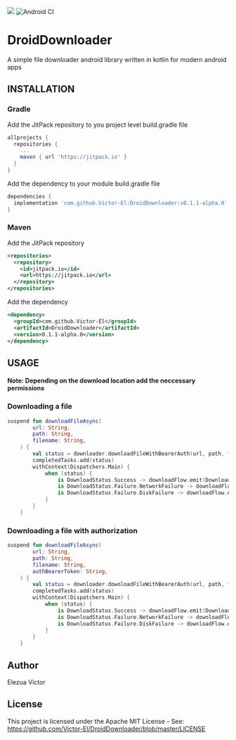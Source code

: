 [![](https://jitpack.io/v/Victor-El/DroidDownloader.svg)](https://jitpack.io/#Victor-El/DroidDownloader)
![Android CI](https://github.com/Victor-El/DroidDownloader/workflows/Android%20CI/badge.svg)

# DroidDownloader
A simple file downloader android library written in kotlin for modern android apps

## INSTALLATION

### Gradle
Add the JitPack repository to you project level build.gradle file
```groovy
allprojects {
  repositories {
    ...
    maven { url 'https://jitpack.io' }
  }
}
```
Add the dependency to your module build.gradle file
```groovy
dependencies {
  implementation 'com.github.Victor-El:DroidDownloader:v0.1.1-alpha.0'
}
```

### Maven
Add the JitPack repository
```xml
<repositories>
  <repository>
    <id>jitpack.io</id>
    <url>https://jitpack.io</url>
  </repository>
</repositories>
```
Add the dependency
```xml
<dependency>
  <groupId>com.github.Victor-El</groupId>
  <artifactId>DroidDownloader</artifactId>
  <version>0.1.1-alpha.0</version>
</dependency>
```

## USAGE

#### Note: Depending on the download location add the neccessary permissions

### Downloading a file
```kt
suspend fun downloadFileAsync(
        url: String,
        path: String,
        filename: String,
    ) {
        val status = downloader.downloadFileWithBearerAuth(url, path, filename)
        completedTasks.add(status)
        withContext(Dispatchers.Main) {
            when (status) {
                is DownloadStatus.Success -> downloadFlow.emit(DownloadResult.Success(status.filePath))
                is DownloadStatus.Failure.NetworkFailure -> downloadFlow.emit(DownloadResult.Error(status.message))
                is DownloadStatus.Failure.DiskFailure -> downloadFlow.emit(DownloadResult.Error(status.message))
            }
        }
    }
```

### Downloading a file with authorization
```kt
suspend fun downloadFileAsync(
        url: String,
        path: String,
        filename: String,
        authBearerToken: String,
    ) {
        val status = downloader.downloadFileWithBearerAuth(url, path, filename, authBearerToken)
        completedTasks.add(status)
        withContext(Dispatchers.Main) {
            when (status) {
                is DownloadStatus.Success -> downloadFlow.emit(DownloadResult.Success(status.filePath))
                is DownloadStatus.Failure.NetworkFailure -> downloadFlow.emit(DownloadResult.Error(status.message))
                is DownloadStatus.Failure.DiskFailure -> downloadFlow.emit(DownloadResult.Error(status.message))
            }
        }
    }
```

## Author
Elezua Victor

## License
This project is licensed under the Apache MIT License - See: https://github.com/Victor-El/DroidDownloader/blob/master/LICENSE
